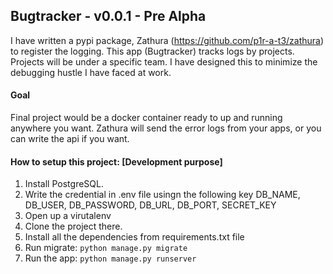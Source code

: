 ## Bugtracker - v0.0.1 - Pre Alpha
I have written a pypi package, Zathura (https://github.com/p1r-a-t3/zathura) to register the logging. This app (Bugtracker) tracks logs by projects. Projects will be under a specific team. I have designed this to minimize the debugging hustle I have faced at work.

#### Goal
Final project would be a docker container ready to up and running anywhere you want. Zathura will send the error logs from your apps, or you can write the api if you want.

#### How to setup this project: [Development purpose]

1) Install PostgreSQL.
2) Write the credential in .env file usingn the following key DB_NAME, DB_USER, DB_PASSWORD, DB_URL, DB_PORT, SECRET_KEY
3) Open up a virutalenv
4) Clone the project there.
5) Install all the dependencies from requirements.txt file
6) Run migrate: ```python manage.py migrate```
7) Run the app: ```python manage.py runserver```
